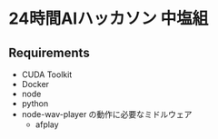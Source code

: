 # 24時間AIハッカソン 中塩組

## Requirements

- CUDA Toolkit
- Docker
- node
- python
- node-wav-player の動作に必要なミドルウェア
    - afplay

